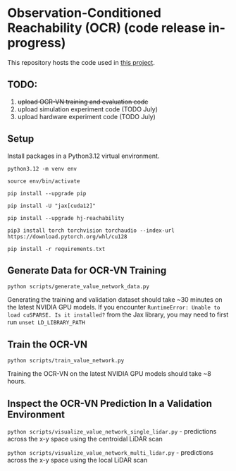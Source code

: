 # Observation-Conditioned Reachability (OCR) (code release in-progress)

This repository hosts the code used in [this project](https://sia-lab-git.github.io/One_Filter_to_Deploy_Them_All/).

## TODO:
1. ~~upload OCR-VN training and evaluation code~~
2. upload simulation experiment code (TODO July)
3. upload hardware experiment code (TODO July)

## Setup

Install packages in a Python3.12 virtual environment.

`python3.12 -m venv env`

`source env/bin/activate`

`pip install --upgrade pip`

`pip install -U "jax[cuda12]"`

`pip install --upgrade hj-reachability`

`pip3 install torch torchvision torchaudio --index-url https://download.pytorch.org/whl/cu128`

`pip install -r requirements.txt`

## Generate Data for OCR-VN Training

`python scripts/generate_value_network_data.py`

Generating the training and validation dataset should take ~30 minutes on the latest NVIDIA GPU models. If you encounter `RuntimeError: Unable to load cuSPARSE. Is it installed?` from the Jax library, you may need to first run `unset LD_LIBRARY_PATH`

## Train the OCR-VN

`python scripts/train_value_network.py`

Training the OCR-VN on the latest NVIDIA GPU models should take ~8 hours.

## Inspect the OCR-VN Prediction In a Validation Environment

`python scripts/visualize_value_network_single_lidar.py` - predictions across the x-y space using the centroidal LiDAR scan

`python scripts/visualize_value_network_multi_lidar.py` - predictions across the x-y space using the local LiDAR scan